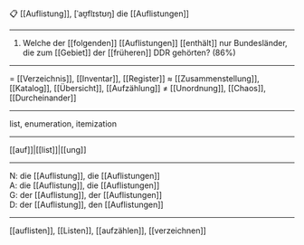 📋 [[Auflistung]], [ˈaʊ̯flɪstʊŋ]
die [[Auflistungen]]

---
01. Welche der [[folgenden]] [[Auflistungen]] [[enthält]] nur Bundesländer, die zum [[Gebiet]] der [[früheren]] DDR gehörten? (86%)


---
= [[Verzeichnis]], [[Inventar]], [[Register]]
≈ [[Zusammenstellung]], [[Katalog]], [[Übersicht]], [[Aufzählung]]
≠ [[Unordnung]], [[Chaos]], [[Durcheinander]]

---
list, enumeration, itemization

---
[[auf]]|[[list]]|[[ung]]

---
N: die [[Auflistung]], die [[Auflistungen]]  
A: die [[Auflistung]], die [[Auflistungen]]  
G: der [[Auflistung]], der [[Auflistungen]]  
D: der [[Auflistung]], den [[Auflistungen]]  

---
[[auflisten]], [[Listen]], [[aufzählen]], [[verzeichnen]]